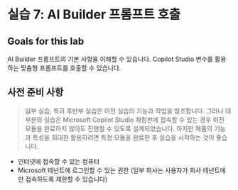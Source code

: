 # 실습 7: AI Builder 프롬프트 호출


## Goals for this lab 

AI Builder 프롬프트의 기본 사항을 이해할 수 있습니다.
Copilot Studio 변수를 활용하는 맞춤형  프롬프트를 호출할 수 있습니다.

##  사전 준비 사항
> 일부 실습, 특히 후반부 실습은 이전 실습의 기능과 작업을 참조합니다.
> 그러나 대부분의 실습은 Microsoft Copilot Studio 체험판에 접속할 수
> 있는 경우 이전 모듈을 완료하지 않아도 진행할 수 있도록 설계되었습니다.
> 하지만 제품의 기능과 특성을 최대한 활용하려면 특정 모듈을 완료한 후
> 실습을 시작하는 것이 좋습니다.

-   인터넷에 접속할 수 있는 컴퓨터
-   Microsoft 테넌트에 로그인할 수 있는 권한 (일부 회사는 사용자가 회사
    테넌트에만 접속하도록 제한할 수 있습니다)

